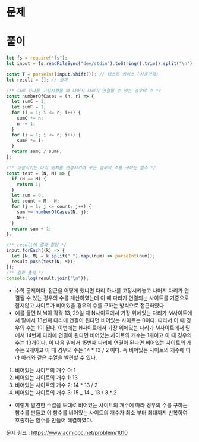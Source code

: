 # 문제

# 풀이

```javascript
let fs = require("fs");
let input = fs.readFileSync("dev/stdin").toString().trim().split("\n");

const T = parseInt(input.shift()); // 테스트 케이스 (사용안함)
let result = []; // 결과

/** 다리 하나를 고정시켰을 때 나머지 다리가 연결될 수 있는 경우의 수 */
const numberOfCases = (n, r) => {
  let sumC = 1;
  let sumF = 1;
  for (i = 1; i <= r; i++) {
    sumC *= n;
    n -= 1;
  }
  for (i = 1; i <= r; i++) {
    sumF *= i;
  }
  return sumC / sumF;
};

/** 고정시키는 다리 위치를 변경시키며 모든 경우의 수를 구하는 함수 */
const test = (N, M) => {
  if (N == M) {
    return 1;
  }
  let sum = 0;
  let count = M - N;
  for (j = 1; j <= count; j++) {
    sum += numberOfCases(N, j);
    N++;
  }
  return sum + 1;
};

/** result에 결과 할당 */
input.forEach((k) => {
  let [N, M] = k.split(" ").map((num) => parseInt(num));
  result.push(test(N, M));
});
/** 결과 출력 */
console.log(result.join("\n"));
```

- 수학 문제이다. 접근을 어떻게 했냐면 다리 하나를 고정시켜놓고 나머지 다리가 연결될 수 있는 경우의 수를 계산하였는데 이 때 다리가 연결되는 사이트를 기준으로 잡지않고 사이트가 비어있을 경우의 수를 구하는 방식으로 접근하였다.
- 예를 들면 N,M이 각각 13, 29일 때 N사이트에서 가장 위에있는 다리가 M사이트에서 밑에서 13번째 다리에 연결이 된다면 비어있는 사이트는 0이다. 따라서 이 때 경우의 수는 1이 된다. 이번에는 N사이트에서 가장 위에있는 다리가 M사이트에서 밑에서 14번째 다리에 연결이 된다면 비어있는 사이트의 개수는 1개이고 이 때 경우의 수는 13개이다. 이 다음 밑에서 15번째 다리에 연결이 된다면 비어있는 사이트의 개수는 2개이고 이 때 경우의 수는 14 \* 13 / 2 이다. 즉 비어있는 사이트의 개수에 따라 아래와 같은 수열을 발견할 수 있다.

1. 비어있는 사이트의 개수 0: 1
2. 비어있는 사이트의 개수 1: 13
3. 비어있는 사이트의 개수 2: 14 \* 13 / 2
4. 비어있는 사이트의 개수 3: 15 _ 14 _ 13 / 3 \* 2

- 이렇게 발견한 수열을 토대로 비어있는 사이트의 개수에 따라 경우의 수를 구하는 함수를 만들고 이 함수를 비어있는 사이트의 개수가 최소 부터 최대까지 반복하여 호출하는 함수를 만들어 해결하였다.

문제 링크 : https://www.acmicpc.net/problem/1010
